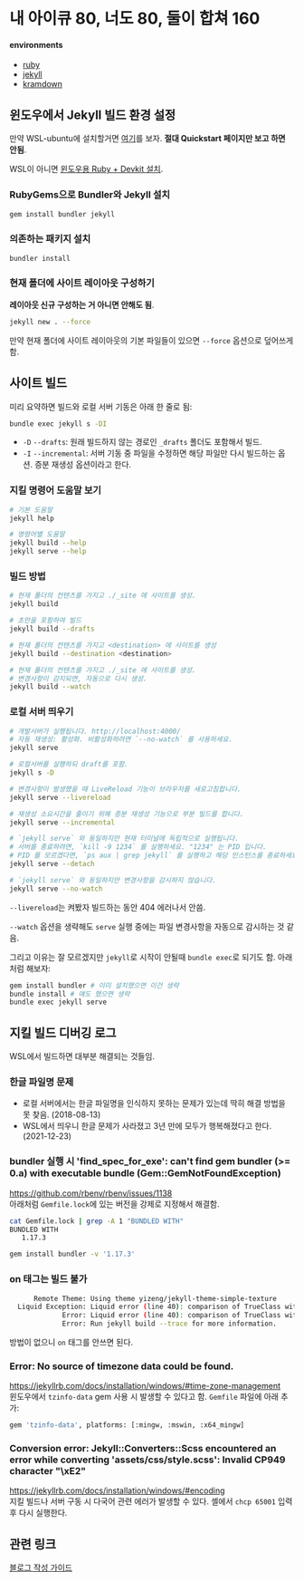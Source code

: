 # 내 아이큐 80, 너도 80, 둘이 합쳐 160

#### environments

- [ruby](https://www.ruby-lang.org/ko/)
- [jekyll](https://jekyllrb.com/)
- [kramdown](https://kramdown.gettalong.org/)

## 윈도우에서 Jekyll 빌드 환경 설정

만약 WSL-ubuntu에 설치할거면 [여기](https://jekyllrb.com/docs/installation/ubuntu/)를 보자. **절대 Quickstart 페이지만 보고 하면 안됨**.

WSL이 아니면 [윈도우용 Ruby + Devkit 설치](https://rubyinstaller.org/downloads/).

### RubyGems으로 Bundler와 Jekyll 설치

```bash
gem install bundler jekyll
```

### 의존하는 패키지 설치

```bash
bundler install
```

### 현재 폴더에 사이트 레이아웃 구성하기

**레이아웃 신규 구성하는 거 아니면 안해도 됨**.

```bash
jekyll new . --force
```

만약 현재 폴더에 사이트 레이아웃의 기본 파일들이 있으면 `--force` 옵션으로 덮어쓰게 함.

## 사이트 빌드

미리 요약하면 빌드와 로컬 서버 기동은 아래 한 줄로 됨:

```bash
bundle exec jekyll s -DI
```

- `-D` `--drafts`: 원래 빌드하지 않는 경로인 `_drafts` 폴더도 포함해서 빌드.
- `-I` `--incremental`: 서버 기동 중 파일을 수정하면 해당 파일만 다시 빌드하는 옵션. 증분 재생성 옵션이라고 한다.

### 지킬 명령어 도움말 보기

```bash
# 기본 도움말
jekyll help

# 명령어별 도움말
jekyll build --help
jekyll serve --help
```

### 빌드 방법

```bash
# 현재 폴더의 컨텐츠를 가지고 ./_site 에 사이트를 생성.
jekyll build

# 초안을 포함하여 빌드
jekyll build --drafts

# 현재 폴더의 컨텐츠를 가지고 <destination> 에 사이트를 생성
jekyll build --destination <destination>

# 현재 폴더의 컨텐츠를 가지고 ./_site 에 사이트를 생성.
# 변경사항이 감지되면, 자동으로 다시 생성.
jekyll build --watch
```

### 로컬 서버 띄우기

```bash
# 개발서버가 실행됩니다. http://localhost:4000/
# 자동 재생성: 활성화. 비활성화하려면 `--no-watch` 를 사용하세요.
jekyll serve

# 로컬서버를 실행하되 draft를 포함.
jekyll s -D

# 변경사항이 발생했을 때 LiveReload 기능이 브라우저를 새로고침합니다.
jekyll serve --livereload

# 재생성 소요시간을 줄이기 위해 증분 재생성 기능으로 부분 빌드를 합니다.
jekyll serve --incremental

# `jekyll serve` 와 동일하지만 현재 터미널에 독립적으로 실행됩니다.
# 서버를 종료하려면, `kill -9 1234` 를 실행하세요. "1234" 는 PID 입니다.
# PID 를 모르겠다면, `ps aux | grep jekyll` 를 실행하고 해당 인스턴스를 종료하세요
jekyll serve --detach

# `jekyll serve` 와 동일하지만 변경사항을 감시하지 않습니다.
jekyll serve --no-watch
```

`--livereload`는 켜봤자 빌드하는 동안 404 에러나서 안씀.

`--watch` 옵션을 생략해도 `serve` 실행 중에는 파일 변경사항을 자동으로 감시하는 것 같음.

그리고 이유는 잘 모르겠지만 `jekyll`로 시작이 안될때 `bundle exec`로 되기도 함. 아래처럼 해보자:

```bash
gem install bundler # 이미 설치했으면 이건 생략
bundle install # 얘도 했으면 생략
bundle exec jekyll serve
```

## 지킬 빌드 디버깅 로그

WSL에서 빌드하면 대부분 해결되는 것들임.

### 한글 파일명 문제

- 로컬 서버에서는 한글 파일명을 인식하지 못하는 문제가 있는데 딱히 해결 방법을 못 찾음. (2018-08-13)
- WSL에서 띄우니 한글 문제가 사라졌고 3년 만에 모두가 행복해졌다고 한다. (2021-12-23)

### bundler 실행 시 'find_spec_for_exe': can't find gem bundler (>= 0.a) with executable bundle (Gem::GemNotFoundException)

https://github.com/rbenv/rbenv/issues/1138  
아래처럼 `Gemfile.lock`에 있는 버전을 강제로 지정해서 해결함.

```bash
cat Gemfile.lock | grep -A 1 "BUNDLED WITH"
BUNDLED WITH
   1.17.3

gem install bundler -v '1.17.3'
```

### on 태그는 빌드 불가

```bash
      Remote Theme: Using theme yizeng/jekyll-theme-simple-texture
  Liquid Exception: Liquid error (line 40): comparison of TrueClass with String failed in /_layouts/post.html
             Error: Liquid error (line 40): comparison of TrueClass with String failed
             Error: Run jekyll build --trace for more information.
```

방법이 없으니 `on` 태그를 안쓰면 된다.

### Error:  No source of timezone data could be found.

https://jekyllrb.com/docs/installation/windows/#time-zone-management  
윈도우에서 `tzinfo-data` gem 사용 시 발생할 수 있다고 함. `Gemfile` 파일에 아래 추가:

```bash
gem 'tzinfo-data', platforms: [:mingw, :mswin, :x64_mingw]
```

### Conversion error: Jekyll::Converters::Scss encountered an error while converting 'assets/css/style.scss': Invalid CP949 character "\xE2"

https://jekyllrb.com/docs/installation/windows/#encoding  
지킬 빌드나 서버 구동 시 다국어 관련 에러가 발생할 수 있다. 셸에서 `chcp 65001` 입력 후 다시 실행한다.

## 관련 링크

[블로그 작성 가이드](docs/guide-and-rules.md)
